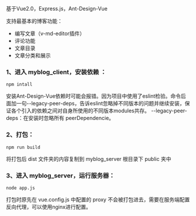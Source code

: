 基于Vue2.0，Express.js，Ant-Design-Vue

支持最基本的博客功能：
- 编写文章（v-md-editor插件）
- 评论功能
- 文章目录
- 文章分类和展示

### 1、进入 myblog_client，安装依赖 ：
```
npm intall
```
安装Ant-Design-Vue依赖时可能会报错。因为项目中使用了eslint检验。命令后面加一句--legacy-peer-deps，告诉eslint忽略掉不同版本的问题并继续安装，保证各个引入的依赖之间对自身所使用的不同版本modules共存。
 --legacy-peer-deps：在安装时忽略所有 peerDependencie。

### 2、打包：
```
npm run build
```
将打包后 dist 文件夹的内容复制到 myblog_server 根目录下 public 夹中

### 3、进入 myblog_server，运行服务器：
```
node app.js
```
打包时原先在 vue.config.js 中配置的 proxy 不会被打包进去，需要在服务端配置反向代理，可以使用nginx进行配置。
